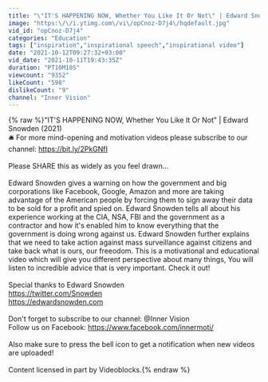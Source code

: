 ```yaml
---
title: "\"IT'S HAPPENING NOW, Whether You Like It Or Not\" | Edward Snowden (2021)"
image: "https:\/\/i.ytimg.com\/vi\/opCnoz-D7j4\/hqdefault.jpg"
vid_id: "opCnoz-D7j4"
categories: "Education"
tags: ["inspiration","inspirational speech","inspirational video"]
date: "2021-10-12T09:27:32+03:00"
vid_date: "2021-10-11T19:43:35Z"
duration: "PT10M10S"
viewcount: "9352"
likeCount: "598"
dislikeCount: "9"
channel: "Inner Vision"
---
```

{% raw %}&quot;IT'S HAPPENING NOW, Whether You Like It Or Not&quot; | Edward Snowden (2021)<br />🛎️ For more mind-opening and motivation videos please subscribe to our channel: <a rel="nofollow" target="blank" href="https://bit.ly/2PkGNfI​​">https://bit.ly/2PkGNfI​​</a><br /><br />Please SHARE this as widely as you feel drawn...<br /><br />Edward Snowden gives a warning on how the government and big corporations like Facebook, Google, Amazon and more are taking advantage of the American people by forcing them to sign away their data to be sold for a profit and spied on. Edward Snowden tells all about his experience working at the CIA, NSA, FBI and the government as a contractor and how it's enabled him to know everything that the government is doing wrong against us. Edward Snowden further explains that we need to take action against mass surveillance against citizens and take back what is ours, our freeodom. This is a motivational and educational video which will give you different perspective about many things,  You will listen to incredible advice that is very important. Check it out!<br /><br />Special thanks to Edward Snowden<br /><a rel="nofollow" target="blank" href="https://twitter.com/Snowden​">https://twitter.com/Snowden​</a><br /><a rel="nofollow" target="blank" href="https://edwardsnowden.com">https://edwardsnowden.com</a><br /><br />Don't forget to subscribe to our channel: @Inner Vision <br />Follow us on Facebook: <a rel="nofollow" target="blank" href="https://www.facebook.com/innermoti/​​">https://www.facebook.com/innermoti/​​</a><br /><br />Also make sure to press the bell icon to get a notification when new videos are uploaded!<br /><br />Content licensed in part by Videoblocks.{% endraw %}
